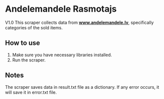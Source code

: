 # Andelemandele Rasmotajs

V1.0
This scraper collects data from **www.andelemandele.lv**, specifically categories of the sold items.

## How to use
1. Make sure you have necessary libraries installed.
2. Run the scraper.

## Notes
The scraper saves data in result.txt file as a dictionary.
If any error occurs, it will save it in error.txt file.